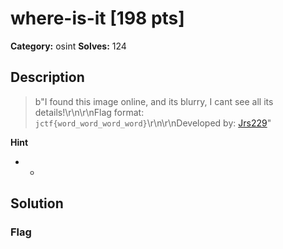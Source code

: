 # where-is-it [198 pts]

**Category:** osint
**Solves:** 124

## Description
>b"I found this image online, and its blurry, I cant see all its details!\r\n\r\nFlag format: `jctf{word_word_word_word}`\r\n\r\nDeveloped by: [Jrs229](https://github.com/jrs229)"

**Hint**
* -

## Solution

### Flag

